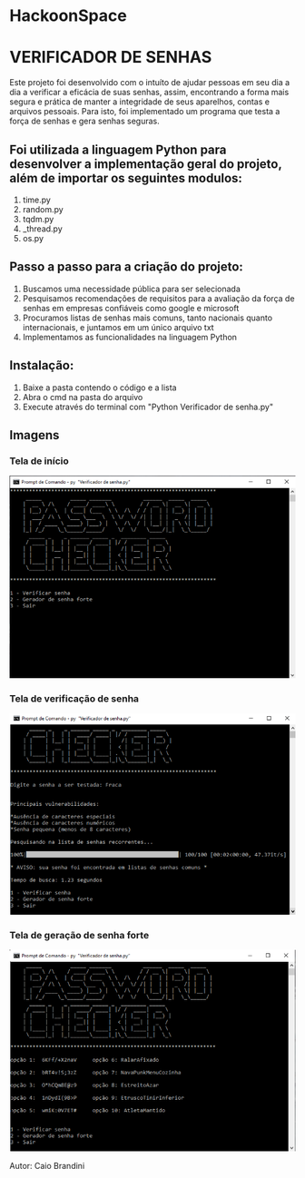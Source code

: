 # HackoonSpace

# VERIFICADOR DE SENHAS 

  Este projeto foi desenvolvido com o intuíto de ajudar pessoas em seu dia a dia a verificar a eficácia de suas senhas, assim, 
  encontrando a forma mais segura e prática de manter a integridade de seus aparelhos, contas e arquivos pessoais. Para isto, foi
  implementado um programa que testa a força de senhas e gera senhas seguras.
  
  ## Foi utilizada a linguagem Python para desenvolver a implementação geral do projeto, além de importar os seguintes modulos: 
   1. time.py
   2. random.py
   3. tqdm.py
   4. _thread.py
   5. os.py
   
   ## Passo a passo para a criação do projeto: 
   1. Buscamos uma necessidade pública para ser selecionada
   2. Pesquisamos recomendações de requisitos para a avaliação da força de senhas em empresas confiáveis como google e microsoft
   3. Procuramos listas de senhas mais comuns, tanto nacionais quanto internacionais, e juntamos em um único arquivo txt 
   4. Implementamos as funcionalidades na linguagem Python
   
   ## Instalação:
   1. Baixe a pasta contendo o código e a lista
   2. Abra o cmd na pasta do arquivo
   3. Execute através do terminal com "Python Verificador de senha.py"
   
   ## Imagens
   
   ### Tela de início
   ![alt text](https://github.com/caiobrandini/HackoonSpace/blob/master/Fotos/in%C3%ADcio.PNG)
   
   ### Tela de verificação de senha
   ![alt text](https://github.com/caiobrandini/HackoonSpace/blob/master/Fotos/Funcionando.PNG)
   
   ### Tela de geração de senha forte
   ![alt text](https://github.com/caiobrandini/HackoonSpace/blob/master/Fotos/Gerador.PNG)
   
   
   Autor: Caio Brandini
   
